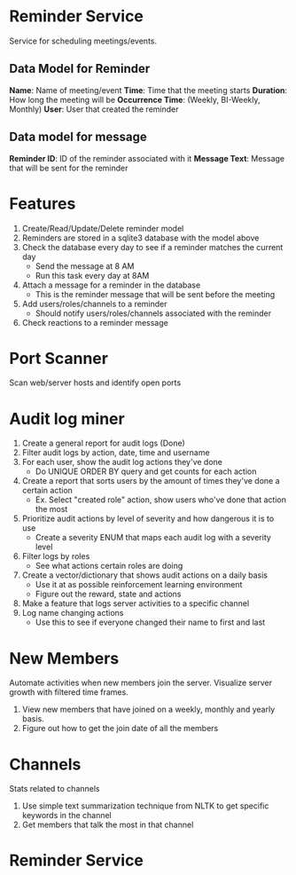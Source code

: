 # Reminder Service
Service for scheduling meetings/events. 

## Data Model for Reminder
**Name**: Name of meeting/event
**Time**: Time that the meeting starts
**Duration**: How long the meeting will be
**Occurrence Time**: (Weekly, BI-Weekly, Monthly)
**User**: User that created the reminder

## Data model for message
**Reminder ID**: ID of the reminder associated with it
**Message Text**: Message that will be sent for the reminder

# Features
1. Create/Read/Update/Delete reminder model
2. Reminders are stored in a sqlite3 database with the model above
3. Check the database every day to see if a reminder matches the current day
	* Send the message at 8 AM
	* Run this task every day at 8AM
4. Attach a message for a reminder in the database
	* This is the reminder message that will be sent before the meeting
5. Add users/roles/channels to a reminder
	* Should notify users/roles/channels associated with the reminder
5. Check reactions to a reminder message

# Port Scanner
Scan web/server hosts and identify open ports

# Audit log miner
1. Create a general report for audit logs (Done)
2. Filter audit logs by action, date, time and username
3. For each user, show the audit log actions they've done
	* Do UNIQUE ORDER BY query and get counts for each action
4. Create a report that sorts users by the amount of times they've done a certain action
	* Ex. Select "created role" action, show users who've done that action the most
5. Prioritize audit actions by level of severity and how dangerous it is to use
	* Create a severity ENUM that maps each audit log with a severity level
6. Filter logs by roles
	* See what actions certain roles are doing
7. Create a vector/dictionary that shows audit actions on a daily basis
	* Use it at as possible reinforcement learning environment
	* Figure out the reward, state and actions
8. Make a feature that logs server activities to a specific channel
9. Log name changing actions
	* Use this to see if everyone changed their name to first and last


# New Members
Automate activities when new members join the server.
Visualize server growth with filtered time frames. 
1. View new members that have joined on a weekly, monthly and yearly basis. 
2. Figure out how to get the join date of all the members

# Channels
Stats related to channels
1. Use simple text summarization technique from NLTK to get specific keywords in the channel
2. Get members that talk the most in that channel

# Reminder Service




